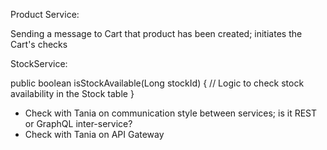 Product Service:

Sending a message to Cart that product has been created; initiates the Cart's checks

StockService:

public boolean isStockAvailable(Long stockId) {
    // Logic to check stock availability in the Stock table
}



- Check with Tania on communication style between services; is it REST or GraphQL inter-service?
- Check with Tania on API Gateway